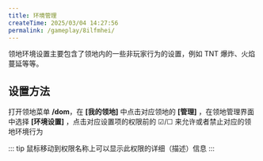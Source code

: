 ```yaml
---
title: 环境管理
createTime: 2025/03/04 14:27:56
permalink: /gameplay/8ilfmhei/
---
```


领地环境设置主要包含了领地内的一些非玩家行为的设置，例如 TNT 爆炸、火焰蔓延等等。

## 设置方法

打开领地菜单 **/dom**，在 **[我的领地]** 中点击对应领地的 **[管理]** ，在领地管理界面中选择 **[环境设置]** ，点击对应设置项的权限前的 ☑/☐ 来允许或者禁止对应的领地环境行为

::: tip
鼠标移动到权限名称上可以显示此权限的详细（描述）信息
:::
